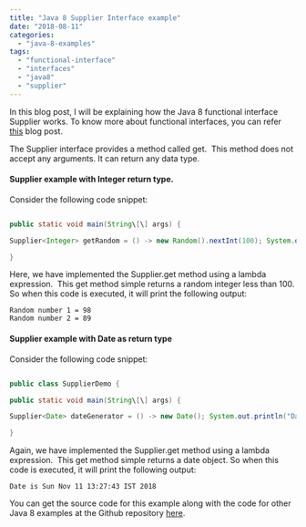 ```yaml
---
title: "Java 8 Supplier Interface example"
date: "2018-08-11"
categories: 
  - "java-8-examples"
tags: 
  - "functional-interface"
  - "interfaces"
  - "java8"
  - "supplier"
---
```


In this blog post, I will be explaining how the Java 8 functional interface Supplier works. To know more about functional interfaces, you can refer [this](https://learnjava.co.in/what-is-a-functional-interface/) blog post.

The Supplier interface provides a method called get.  This method does not accept any arguments. It can return any data type.

#### Supplier example with Integer return type.

Consider the following code snippet:

```java

public static void main(String\[\] args) {

Supplier<Integer> getRandom = () -> new Random().nextInt(100); System.out.println("Random number 1 = "+getRandom.get()); System.out.println("Random number 2 = "+getRandom.get());

}

```

Here, we have implemented the Supplier.get method using a lambda expression.  This get method simple returns a random integer less than 100. So when this code is executed, it will print the following output:

```
Random number 1 = 98
Random number 2 = 89
```

#### Supplier example with Date as return type

Consider the following code snippet:

````java

public class SupplierDemo {

public static void main(String\[\] args) {

Supplier<Date> dateGenerator = () -> new Date(); System.out.println("Date is "+dateGenerator.get());

}

````

Again, we have implemented the Supplier.get method using a lambda expression.  This get method simple returns a date object. So when this code is executed, it will print the following output:

```
Date is Sun Nov 11 13:27:43 IST 2018
```

You can get the source code for this example along with the code for other Java 8 examples at the Github repository [here](https://github.com/learnjavawithreshma/Java8Demo).
